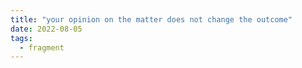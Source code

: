 ```yaml
---
title: "your opinion on the matter does not change the outcome"
date: 2022-08-05
tags:
  - fragment
---
```

